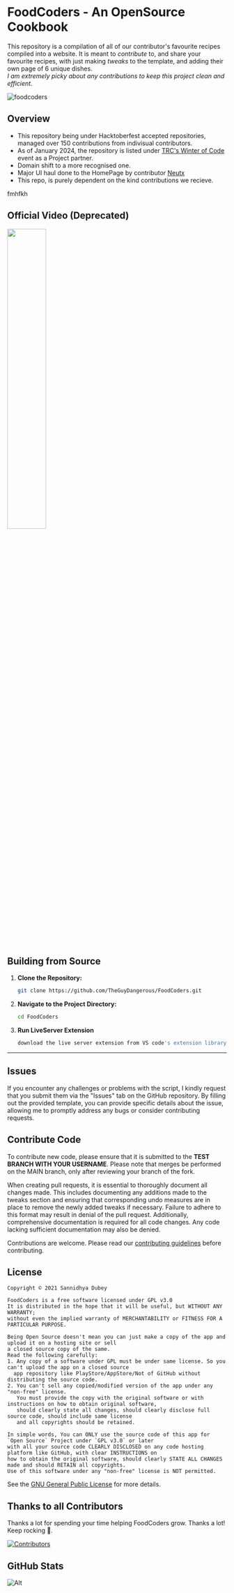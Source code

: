 # FoodCoders - An OpenSource Cookbook
This repository is a compilation of all of our contributor's favourite recipes compiled into a website. It is meant to *contribute* to, and share your favourite recipes, with just making *tweaks* to the template, and adding their own page of 6 unique dishes. <br> *I am extremely picky about any contributions to keep this project clean and efficient.* 

![foodcoders](https://github.com/TheGuyDangerous/FoodCoders/assets/78858516/e41567ca-a216-49fe-a327-f3d375b357d3)


## Overview

- This repository being under Hacktoberfest accepted repositories, managed over 150 contributions from indivisual contributors.
- As of January 2024, the repository is listed under [TRC's Winter of Code](https://hack2skill.com/hack/trcvitcwoc) event as a Project partner.
- Domain shift to a more recognised one.
- Major UI haul done to the HomePage by contributor [Neutx](https://github.com/neutx)
- This repo, is purely dependent on the kind contributions we recieve.


fmhfkh 

## Official Video (Deprecated)

[<img src="https://github.com/TheGuyDangerous/FoodCoders/assets/78858516/e41567ca-a216-49fe-a327-f3d375b357d3" width="42%">](https://www.youtube.com/watch?v=Gbh_i-BlWkM)

## Building from Source

1. **Clone the Repository:**
   ```bash
   git clone https://github.com/TheGuyDangerous/FoodCoders.git
   ```

2. **Navigate to the Project Directory:**
   ```bash
   cd FoodCoders
   ```

3. **Run LiveServer Extension**
   ```bash
   download the live server extension from VS code's extension library
   ```

---

## Issues

If you encounter any challenges or problems with the script, I kindly request that you submit them via the "Issues" tab on the GitHub repository. By filling out the provided template, you can provide specific details about the issue, allowing me to promptly address any bugs or consider contributing requests.

## Contribute Code

To contribute new code, please ensure that it is submitted to the **TEST BRANCH WITH YOUR USERNAME**. Please note that merges be performed on the MAIN branch, only after reviewing your branch of the fork.

When creating pull requests, it is essential to thoroughly document all changes made. This includes documenting any additions made to the tweaks section and ensuring that corresponding undo measures are in place to remove the newly added tweaks if necessary. Failure to adhere to this format may result in denial of the pull request. Additionally, comprehensive documentation is required for all code changes. Any code lacking sufficient documentation may also be denied.

Contributions are welcome. Please read our [contributing guidelines](https://github.com/TheGuyDangerous/FoodCoders/blob/main/CONTRIBUTING.md) before contributing.

## License

```
Copyright © 2021 Sannidhya Dubey

FoodCoders is a free software licensed under GPL v3.0
It is distributed in the hope that it will be useful, but WITHOUT ANY WARRANTY;
without even the implied warranty of MERCHANTABILITY or FITNESS FOR A PARTICULAR PURPOSE.
```

```
Being Open Source doesn't mean you can just make a copy of the app and upload it on a hosting site or sell
a closed source copy of the same.
Read the following carefully:
1. Any copy of a software under GPL must be under same license. So you can't upload the app on a closed source
  app repository like PlayStore/AppStore/Not of GitHub without distributing the source code.
2. You can't sell any copied/modified version of the app under any "non-free" license.
   You must provide the copy with the original software or with instructions on how to obtain original software,
   should clearly state all changes, should clearly disclose full source code, should include same license
   and all copyrights should be retained.

In simple words, You can ONLY use the source code of this app for `Open Source` Project under `GPL v3.0` or later
with all your source code CLEARLY DISCLOSED on any code hosting platform like GitHub, with clear INSTRUCTIONS on
how to obtain the original software, should clearly STATE ALL CHANGES made and should RETAIN all copyrights.
Use of this software under any "non-free" license is NOT permitted.
```

See the [GNU General Public License](https://github.com/TheGuyDangerous/FoodCoders/blob/main/LICENSE) for more details.


## Thanks to all Contributors
Thanks a lot for spending your time helping FoodCoders grow. Thanks a lot! Keep rocking 🍻.

[![Contributors](https://contrib.rocks/image?repo=TheGuyDangerous/FoodCoders)](https://github.com/TheGuyDangerous/FoodCoders/graphs/contributors)

## GitHub Stats

![Alt](https://repobeats.axiom.co/api/embed/316daef32e8c119e6fb90a4ebf8866eeb5b3eab2.svg "Repobeats analytics image")

